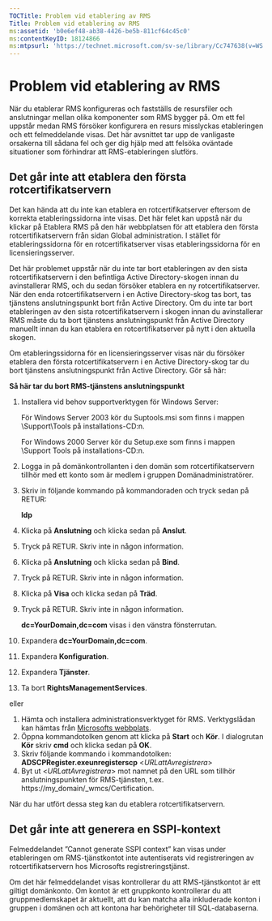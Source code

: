 ```yaml
---
TOCTitle: Problem vid etablering av RMS
Title: Problem vid etablering av RMS
ms:assetid: 'b0e6ef48-ab38-4426-be5b-811cf64c45c0'
ms:contentKeyID: 18124866
ms:mtpsurl: 'https://technet.microsoft.com/sv-se/library/Cc747638(v=WS.10)'
---
```


Problem vid etablering av RMS
=============================

När du etablerar RMS konfigureras och fastställs de resursfiler och anslutningar mellan olika komponenter som RMS bygger på. Om ett fel uppstår medan RMS försöker konfigurera en resurs misslyckas etableringen och ett felmeddelande visas. Det här avsnittet tar upp de vanligaste orsakerna till sådana fel och ger dig hjälp med att felsöka oväntade situationer som förhindrar att RMS-etableringen slutförs.

Det går inte att etablera den första rotcertifikatservern
---------------------------------------------------------

Det kan hända att du inte kan etablera en rotcertifikatserver eftersom de korrekta etableringssidorna inte visas. Det här felet kan uppstå när du klickar på Etablera RMS på den här webbplatsen för att etablera den första rotcertifikatservern från sidan Global administration. I stället för etableringssidorna för en rotcertifikatserver visas etableringssidorna för en licensieringsserver.

Det här problemet uppstår när du inte tar bort etableringen av den sista rotcertifikatservern i den befintliga Active Directory-skogen innan du avinstallerar RMS, och du sedan försöker etablera en ny rotcertifikatserver. När den enda rotcertifikatservern i en Active Directory-skog tas bort, tas tjänstens anslutningspunkt bort från Active Directory. Om du inte tar bort etableringen av den sista rotcertifikatservern i skogen innan du avinstallerar RMS måste du ta bort tjänstens anslutningspunkt från Active Directory manuellt innan du kan etablera en rotcertifikatserver på nytt i den aktuella skogen.

Om etableringssidorna för en licensieringsserver visas när du försöker etablera den första rotcertifikatservern i en Active Directory-skog tar du bort tjänstens anslutningspunkt från Active Directory. Gör så här:

**Så här tar du bort RMS-tjänstens anslutningspunkt**
1.  Installera vid behov supportverktygen för Windows Server:

    För Windows Server 2003 kör du Suptools.msi som finns i mappen \\Support\\Tools på installations-CD:n.

    For Windows 2000 Server kör du Setup.exe som finns i mappen \\Support Tools på installations-CD:n.

2.  Logga in på domänkontrollanten i den domän som rotcertifikatservern tillhör med ett konto som är medlem i gruppen Domänadministratörer.

3.  Skriv in följande kommando på kommandoraden och tryck sedan på RETUR:

    **ldp**

4.  Klicka på **Anslutning** och klicka sedan på **Anslut**.

5.  Tryck på RETUR. Skriv inte in någon information.

6.  Klicka på **Anslutning** och klicka sedan på **Bind**.

7.  Tryck på RETUR. Skriv inte in någon information.

8.  Klicka på **Visa** och klicka sedan på **Träd**.

9.  Tryck på RETUR. Skriv inte in någon information.

    **dc=YourDomain,dc=com** visas i den vänstra fönsterrutan.

10. Expandera **dc=YourDomain,dc=com**.

11. Expandera **Konfiguration**.

12. Expandera **Tjänster**.

13. Ta bort **RightsManagementServices**.

eller

1.  Hämta och installera administrationsverktyget för RMS. Verktygslådan kan hämtas från [Microsofts webbplats](http://go.microsoft.com/fwlink/?linkid=33841).
2.  Öppna kommandotolken genom att klicka på **Start** och **Kör**. I dialogrutan **Kör** skriv **cmd** och klicka sedan på **OK**.
3.  Skriv följande kommando i kommandotolken:
    **ADSCPRegister.exeunregisterscp** &lt;*URLattAvregistrera*&gt;
4.  Byt ut &lt;*URLattAvregistrera*&gt; mot namnet på den URL som tillhör anslutningspunkten för RMS-tjänsten, t.ex. https://my\_domain/\_wmcs/Certification.

När du har utfört dessa steg kan du etablera rotcertifikatservern.

Det går inte att generera en SSPI-kontext
-----------------------------------------

Felmeddelandet ”Cannot generate SSPI context” kan visas under etableringen om RMS-tjänstkontot inte autentiserats vid registreringen av rotcertifikatservern hos Microsofts registreringstjänst.

Om det här felmeddelandet visas kontrollerar du att RMS-tjänstkontot är ett giltigt domänkonto. Om kontot är ett gruppkonto kontrollerar du att gruppmedlemskapet är aktuellt, att du kan matcha alla inkluderade konton i gruppen i domänen och att kontona har behörigheter till SQL-databaserna.
